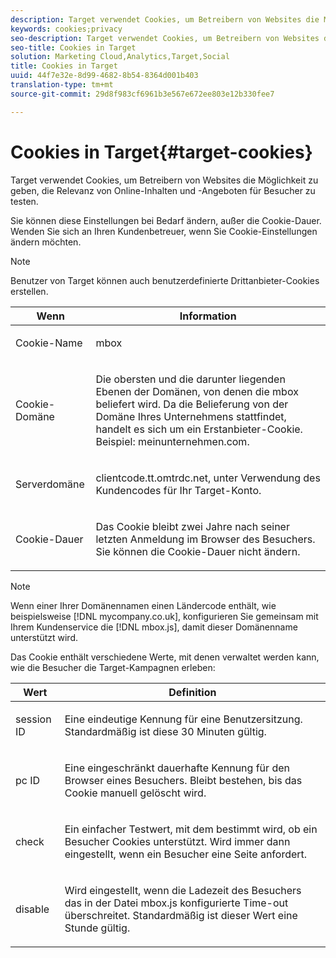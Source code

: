 ```yaml
---
description: Target verwendet Cookies, um Betreibern von Websites die Möglichkeit zu geben, die Relevanz von Online-Inhalten und -Angeboten für Besucher zu testen.
keywords: cookies;privacy
seo-description: Target verwendet Cookies, um Betreibern von Websites die Möglichkeit zu geben, die Relevanz von Online-Inhalten und -Angeboten für Besucher zu testen.
seo-title: Cookies in Target
solution: Marketing Cloud,Analytics,Target,Social
title: Cookies in Target
uuid: 44f7e32e-8d99-4682-8b54-8364d001b403
translation-type: tm+mt
source-git-commit: 29d8f983cf6961b3e567e672ee803e12b330fee7

---
```



# Cookies in Target{#target-cookies}

Target verwendet Cookies, um Betreibern von Websites die Möglichkeit zu geben, die Relevanz von Online-Inhalten und -Angeboten für Besucher zu testen.

Sie können diese Einstellungen bei Bedarf ändern, außer die Cookie-Dauer. Wenden Sie sich an Ihren Kundenbetreuer, wenn Sie Cookie-Einstellungen ändern möchten.

>[!NOTE]
>
>Benutzer von Target können auch benutzerdefinierte Drittanbieter-Cookies erstellen.

<table id="table_54B402C6E19C4A70B1E27BC9DFF776EB"> 
 <thead> 
  <tr> 
   <th colname="col1" class="entry"> Wenn </th> 
   <th colname="col2" class="entry"> Information </th> 
  </tr> 
 </thead>
 <tbody> 
  <tr> 
   <td colname="col1"> <p>Cookie-Name </p> </td> 
   <td colname="col2"> <p>mbox </p> </td> 
  </tr> 
  <tr> 
   <td colname="col1"> <p>Cookie-Domäne </p> </td> 
   <td colname="col2"> <p>Die obersten und die darunter liegenden Ebenen der Domänen, von denen die mbox beliefert wird. Da die Belieferung von der Domäne Ihres Unternehmens stattfindet, handelt es sich um ein Erstanbieter-Cookie. Beispiel: <span class="filepath">meinunternehmen.com</span>. </p> </td> 
  </tr> 
  <tr> 
   <td colname="col1"> <p>Serverdomäne </p> </td> 
   <td colname="col2"> <p> <span class="filepath"> clientcode.tt.omtrdc.net</span>, unter Verwendung des Kundencodes für Ihr Target-Konto. </p> </td> 
  </tr> 
  <tr> 
   <td colname="col1"> <p>Cookie-Dauer </p> </td> 
   <td colname="col2"> <p>Das Cookie bleibt zwei Jahre nach seiner letzten Anmeldung im Browser des Besuchers. Sie können die Cookie-Dauer nicht ändern. </p> </td> 
  </tr> 
 </tbody> 
</table>

>[!NOTE]
>
>Wenn einer Ihrer Domänennamen einen Ländercode enthält, wie beispielsweise [!DNL mycompany.co.uk], konfigurieren Sie gemeinsam mit Ihrem Kundenservice die [!DNL mbox.js], damit dieser Domänenname unterstützt wird.

Das Cookie enthält verschiedene Werte, mit denen verwaltet werden kann, wie die Besucher die Target-Kampagnen erleben:

<table id="table_5245F72A2D5A4322B40ABB10B7DFB338"> 
 <thead> 
  <tr> 
   <th colname="col1" class="entry"> Wert </th> 
   <th colname="col2" class="entry"> Definition </th> 
  </tr> 
 </thead>
 <tbody> 
  <tr> 
   <td colname="col1"> <p> <span class="codeph"> session ID</span> </p> </td> 
   <td colname="col2"> <p>Eine eindeutige Kennung für eine Benutzersitzung. Standardmäßig ist diese 30 Minuten gültig. </p> </td> 
  </tr> 
  <tr> 
   <td colname="col1"> <p> <span class="codeph"> pc ID</span> </p> </td> 
   <td colname="col2"> <p>Eine eingeschränkt dauerhafte Kennung für den Browser eines Besuchers. Bleibt bestehen, bis das Cookie manuell gelöscht wird. </p> </td> 
  </tr> 
  <tr> 
   <td colname="col1"> <p> <span class="codeph"> check</span> </p> </td> 
   <td colname="col2"> <p>Ein einfacher Testwert, mit dem bestimmt wird, ob ein Besucher Cookies unterstützt. Wird immer dann eingestellt, wenn ein Besucher eine Seite anfordert. </p> </td> 
  </tr> 
  <tr> 
   <td colname="col1"> <p> <span class="codeph"> disable</span> </p> </td> 
   <td colname="col2"> <p>Wird eingestellt, wenn die Ladezeit des Besuchers das in der Datei <span class="filepath">mbox.js</span> konfigurierte Time-out überschreitet. Standardmäßig ist dieser Wert eine Stunde gültig. </p> </td> 
  </tr> 
 </tbody> 
</table>

